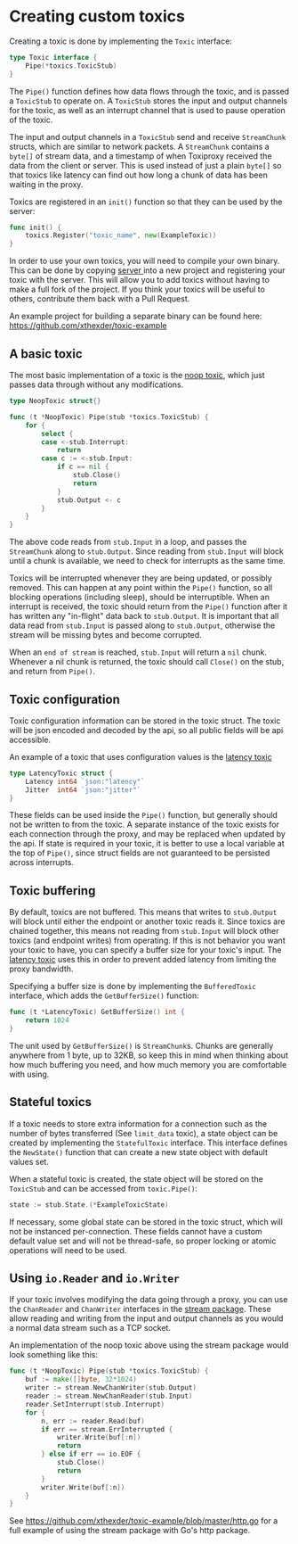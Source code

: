 # Creating custom toxics

Creating a toxic is done by implementing the `Toxic` interface:

```go
type Toxic interface {
    Pipe(*toxics.ToxicStub)
}
```

The `Pipe()` function defines how data flows through the toxic, and is passed a
`ToxicStub` to operate on. A `ToxicStub` stores the input and output channels for
the toxic, as well as an interrupt channel that is used to pause operation of the
toxic.

The input and output channels in a `ToxicStub` send and receive `StreamChunk` structs,
which are similar to network packets. A `StreamChunk` contains a `byte[]` of stream
data, and a timestamp of when Toxiproxy received the data from the client or server.
This is used instead of just a plain `byte[]` so that toxics like latency can find out
how long a chunk of data has been waiting in the proxy.

Toxics are registered in an `init()` function so that they can be used by the server:

```go
func init() {
    toxics.Register("toxic_name", new(ExampleToxic))
}
```

In order to use your own toxics, you will need to compile your own binary.
This can be done by copying [server
](https://github.com/Shopify/toxiproxy/blob/master/cmd/server/server.go)
into a new project and registering your toxic with the server.
This will allow you to add toxics without having to make a full fork of the project.
If you think your toxics will be useful to others,
contribute them back with a Pull Request.

An example project for building a separate binary can be found here:
https://github.com/xthexder/toxic-example

## A basic toxic

The most basic implementation of a toxic is the [noop toxic](https://github.com/Shopify/toxiproxy/blob/master/toxics/noop.go),
which just passes data through without any modifications.

```go
type NoopToxic struct{}

func (t *NoopToxic) Pipe(stub *toxics.ToxicStub) {
    for {
        select {
        case <-stub.Interrupt:
            return
        case c := <-stub.Input:
            if c == nil {
                stub.Close()
                return
            }
            stub.Output <- c
        }
    }
}
```

The above code reads from `stub.Input` in a loop, and passes the `StreamChunk` along to
`stub.Output`. Since reading from `stub.Input` will block until a chunk is available,
we need to check for interrupts as the same time.

Toxics will be interrupted whenever they are being updated, or possibly removed. This can
happen at any point within the `Pipe()` function, so all blocking operations (including sleep),
should be interruptible. When an interrupt is received, the toxic should return from the `Pipe()`
function after it has written any "in-flight" data back to `stub.Output`. It is important that
all data read from `stub.Input` is passed along to `stub.Output`, otherwise the stream will be
missing bytes and become corrupted.

When an `end of stream` is reached, `stub.Input` will return a `nil` chunk. Whenever a
nil chunk is returned, the toxic should call `Close()` on the stub, and return from `Pipe()`.

## Toxic configuration

Toxic configuration information can be stored in the toxic struct. The toxic will be json
encoded and decoded by the api, so all public fields will be api accessible.

An example of a toxic that uses configuration values is the [latency toxic](https://github.com/Shopify/toxiproxy/blob/master/toxics/latency.go)

```go
type LatencyToxic struct {
    Latency int64 `json:"latency"`
    Jitter  int64 `json:"jitter"`
}
```

These fields can be used inside the `Pipe()` function, but generally should not be written
to from the toxic. A separate instance of the toxic exists for each connection through the
proxy, and may be replaced when updated by the api. If state is required in your toxic, it
is better to use a local variable at the top of `Pipe()`, since struct fields are not
guaranteed to be persisted across interrupts.

## Toxic buffering

By default, toxics are not buffered. This means that writes to `stub.Output` will block until
either the endpoint or another toxic reads it. Since toxics are chained together, this means
not reading from `stub.Input` will block other toxics (and endpoint writes) from operating.
If this is not behavior you want your toxic to have, you can specify a buffer size for your
toxic's input. The [latency toxic](https://github.com/Shopify/toxiproxy/blob/master/toxics/latency.go)
uses this in order to prevent added latency from limiting the proxy bandwidth.

Specifying a buffer size is done by implementing the `BufferedToxic` interface, which adds the
`GetBufferSize()` function:

```go
func (t *LatencyToxic) GetBufferSize() int {
    return 1024
}
```

The unit used by `GetBufferSize()` is `StreamChunk`s. Chunks are generally anywhere from
1 byte, up to 32KB, so keep this in mind when thinking about how much buffering you need,
and how much memory you are comfortable with using.

## Stateful toxics

If a toxic needs to store extra information for a connection such as the number of bytes
transferred (See `limit_data` toxic), a state object can be created by implementing the
`StatefulToxic` interface. This interface defines the `NewState()` function that can create
a new state object with default values set.

When a stateful toxic is created, the state object will be stored on the `ToxicStub` and
can be accessed from `toxic.Pipe()`:

```go
state := stub.State.(*ExampleToxicState)
```

If necessary, some global state can be stored in the toxic struct, which will not be
instanced per-connection. These fields cannot have a custom default value set and will
not be thread-safe, so proper locking or atomic operations will need to be used.

## Using `io.Reader` and `io.Writer`

If your toxic involves modifying the data going through a proxy, you can use the `ChanReader`
and `ChanWriter` interfaces in the [stream package](https://github.com/Shopify/toxiproxy/tree/master/stream).
These allow reading and writing from the input and output channels as you would a normal data
stream such as a TCP socket.

An implementation of the noop toxic above using the stream package would look something like this:

```go
func (t *NoopToxic) Pipe(stub *toxics.ToxicStub) {
    buf := make([]byte, 32*1024)
    writer := stream.NewChanWriter(stub.Output)
    reader := stream.NewChanReader(stub.Input)
    reader.SetInterrupt(stub.Interrupt)
    for {
        n, err := reader.Read(buf)
        if err == stream.ErrInterrupted {
            writer.Write(buf[:n])
            return
        } else if err == io.EOF {
            stub.Close()
            return
        }
        writer.Write(buf[:n])
    }
}
```

See https://github.com/xthexder/toxic-example/blob/master/http.go for a full example of using
the stream package with Go's http package.
